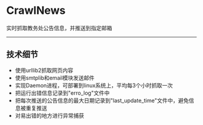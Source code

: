﻿# CrawlNews
实时抓取教务处公告信息，并推送到指定邮箱
*******
## 技术细节
* 使用urllib2抓取网页内容
* 使用smtplib和email模块发送邮件
* 实现Daemon进程，可部署到linux系统上，平均每3个小时抓取一次
* 把运行出错信息记录到"erro_log"文件中
* 把每次推送的公告信息的最大日期记录到"last_update_time"文件中，避免信息被重复推送
* 对易出错的地方进行异常捕获
